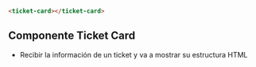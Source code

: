 ```html

<ticket-card></ticket-card>

```

## Componente Ticket Card

- Recibir la información de un ticket y va a mostrar su estructura HTML